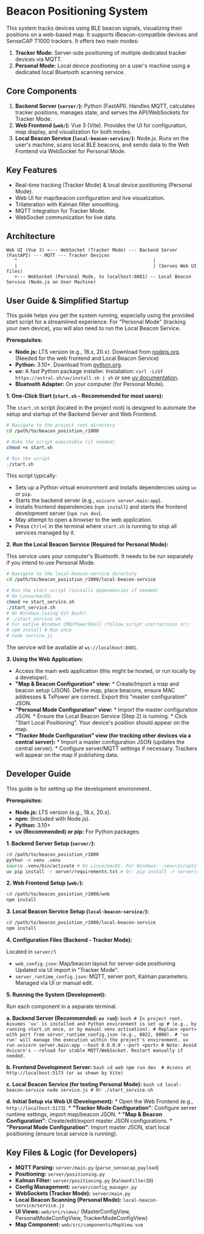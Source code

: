 # Beacon Positioning System

This system tracks devices using BLE beacon signals, visualizing their positions on a web-based map. It supports iBeacon-compatible devices and SenseCAP T1000 trackers. It offers two main modes:
1.  **Tracker Mode:** Server-side positioning of multiple dedicated tracker devices via MQTT.
2.  **Personal Mode:** Local device positioning on a user's machine using a dedicated local Bluetooth scanning service.

## Core Components

1.  **Backend Server (`server/`):** Python (FastAPI). Handles MQTT, calculates tracker positions, manages state, and serves the API/WebSockets for Tracker Mode.
2.  **Web Frontend (`web/`):** Vue 3 (Vite). Provides the UI for configuration, map display, and visualization for both modes.
3.  **Local Beacon Service (`local-beacon-service/`):** Node.js. Runs on the user's machine, scans local BLE beacons, and sends data to the Web Frontend via WebSocket for Personal Mode.

## Key Features

*   Real-time tracking (Tracker Mode) & local device positioning (Personal Mode).
*   Web UI for map/beacon configuration and live visualization.
*   Trilateration with Kalman filter smoothing.
*   MQTT integration for Tracker Mode.
*   WebSocket communication for live data.

## Architecture

```
Web UI (Vue 3) <--- WebSocket (Tracker Mode) --- Backend Server (FastAPI) --- MQTT --- Tracker Devices
   ^                                                  |
   |                                                  | (Serves Web UI files)
   +--- WebSocket (Personal Mode, to localhost:8081) -- Local Beacon Service (Node.js on User Machine)
```

## User Guide & Simplified Startup

This guide helps you get the system running, especially using the provided start script for a streamlined experience. For "Personal Mode" (tracking your own device), you will also need to run the Local Beacon Service.

**Prerequisites:**

*   **Node.js:** LTS version (e.g., 18.x, 20.x). Download from [nodejs.org](https://nodejs.org/). (Needed for the web frontend and Local Beacon Service)
*   **Python:** 3.10+. Download from [python.org](https://www.python.org/).
*   **uv:** A fast Python package installer. Installation: `curl -LsSf https://astral.sh/uv/install.sh | sh` or see [uv documentation](https://github.com/astral-sh/uv#installation).
*   **Bluetooth Adapter:** On your computer (for Personal Mode).

**1. One-Click Start (`start.sh` - Recommended for most users):**

   The `start.sh` script (located in the project root) is designed to automate the setup and startup of the Backend Server and Web Frontend.

   ```bash
   # Navigate to the project root directory
   cd /path/to/beacon_posistion_r1000

   # Make the script executable (if needed)
   chmod +x start.sh

   # Run the script
   ./start.sh
   ```
   This script typically:
   *   Sets up a Python virtual environment and installs dependencies using `uv` or `pip`.
   *   Starts the backend server (e.g., `uvicorn server.main:app`).
   *   Installs frontend dependencies (`npm install`) and starts the frontend development server (`npm run dev`).
   *   May attempt to open a browser to the web application.
   *   Press `Ctrl+C` in the terminal where `start.sh` is running to stop all services managed by it.

**2. Run the Local Beacon Service (Required for Personal Mode):**

   This service uses your computer's Bluetooth. It needs to be run separately if you intend to use Personal Mode.

   ```bash
   # Navigate to the local-beacon-service directory
   cd /path/to/beacon_posistion_r1000/local-beacon-service

   # Run the start script (installs dependencies if needed)
   # On Linux/macOS:
   chmod +x start_service.sh
   ./start_service.sh
   # On Windows (using Git Bash):
   # ./start_service.sh
   # For native Windows CMD/PowerShell (follow script instructions or):
   # npm install # Run once
   # node service.js
   ```
   The service will be available at `ws://localhost:8081`.

**3. Using the Web Application:**

   *   Access the main web application (this might be hosted, or run locally by a developer).
   *   **"Map & Beacon Configuration" view:**
      *   Create/Import a map and beacon setup (JSON). Define map, place beacons, ensure MAC addresses & TxPower are correct. Export this "master configuration" JSON.
   *   **"Personal Mode Configuration" view:**
      *   Import the master configuration JSON.
      *   Ensure the Local Beacon Service (Step 2) is running.
      *   Click "Start Local Positioning". Your device's position should appear on the map.
   *   **"Tracker Mode Configuration" view (for tracking other devices via a central server):**
      *   Import a master configuration JSON (updates the central server).
      *   Configure server/MQTT settings if necessary. Trackers will appear on the map if publishing data.

## Developer Guide

This guide is for setting up the development environment.

**Prerequisites:**

*   **Node.js:** LTS version (e.g., 18.x, 20.x).
*   **npm:** (Included with Node.js).
*   **Python:** 3.10+
*   **uv (Recommended) or pip:** For Python packages.

**1. Backend Server Setup (`server/`):**

   ```bash
   cd /path/to/beacon_posistion_r1000
   python -m venv .venv
   source .venv/bin/activate # On Linux/macOS. For Windows: .venv\Scripts\activate
   uv pip install -r server/requirements.txt # Or: pip install -r server/requirements.txt
   ```

**2. Web Frontend Setup (`web/`):**

   ```bash
   cd /path/to/beacon_posistion_r1000/web
   npm install
   ```

**3. Local Beacon Service Setup (`local-beacon-service/`):**

   ```bash
   cd /path/to/beacon_posistion_r1000/local-beacon-service
   npm install
   ```

**4. Configuration Files (Backend - Tracker Mode):**

   Located in `server/`:\
   *   `web_config.json`: Map/beacon layout for server-side positioning. Updated via UI import in "Tracker Mode".
   *   `server_runtime_config.json`: MQTT, server port, Kalman parameters. Managed via UI or manual edit.

**5. Running the System (Development):**

   Run each component in a separate terminal.

   **a. Backend Server (Recommended: `uv run`):**
      ```bash
      # In project root. Assumes 'uv' is installed and Python environment is set up
      # (e.g., by running start.sh once, or by manual venv activation).
      # Replace <port> with port from server_runtime_config.json (e.g., 8022, 8000).
      # 'uv run' will manage the execution within the project's environment.
      uv run uvicorn server.main:app --host 0.0.0.0 --port <port>
      # Note: Avoid Uvicorn's --reload for stable MQTT/WebSocket. Restart manually if needed.
      ```

   **b. Frontend Development Server:**
      ```bash
      cd web
      npm run dev 
      # Access at http://localhost:5173 (or as shown by Vite)
      ```

   **c. Local Beacon Service (for testing Personal Mode):**
      ```bash
      cd local-beacon-service
      node service.js # Or ./start_service.sh
      ```
   
   **d. Initial Setup via Web UI (Development):**
      *   Open the Web Frontend (e.g., `http://localhost:5173`).
      *   **"Tracker Mode Configuration"**: Configure server runtime settings, import map/beacon JSON.
      *   **"Map & Beacon Configuration"**: Create/edit/export master JSON configurations.
      *   **"Personal Mode Configuration"**: Import master JSON, start local positioning (ensure local service is running).

## Key Files & Logic (for Developers)

*   **MQTT Parsing:** `server/main.py` (`parse_sensecap_payload`)
*   **Positioning:** `server/positioning.py`
*   **Kalman Filter:** `server/positioning.py` (`KalmanFilter2D`)
*   **Config Management:** `server/config_manager.py`
*   **WebSockets (Tracker Mode):** `server/main.py`
*   **Local Beacon Scanning (Personal Mode):** `local-beacon-service/service.js`
*   **UI Views:** `web/src/views/` (MasterConfigView, PersonalModeConfigView, TrackerModeConfigView)
*   **Map Component:** `web/src/components/MapView.vue`

